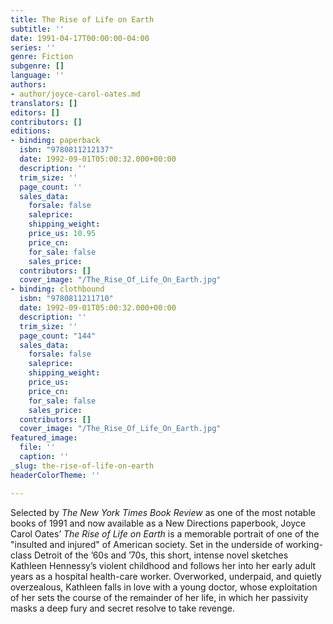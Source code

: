 ```yaml
---
title: The Rise of Life on Earth
subtitle: ''
date: 1991-04-17T00:00:00-04:00
series: ''
genre: Fiction
subgenre: []
language: ''
authors:
- author/joyce-carol-oates.md
translators: []
editors: []
contributors: []
editions:
- binding: paperback
  isbn: "9780811212137"
  date: 1992-09-01T05:00:32.000+00:00
  description: ''
  trim_size: ''
  page_count: ''
  sales_data:
    forsale: false
    saleprice: 
    shipping_weight: 
    price_us: 10.95
    price_cn: 
    for_sale: false
    sales_price: 
  contributors: []
  cover_image: "/The_Rise_Of_Life_On_Earth.jpg"
- binding: clothbound
  isbn: "9780811211710"
  date: 1992-09-01T05:00:32.000+00:00
  description: ''
  trim_size: ''
  page_count: "144"
  sales_data:
    forsale: false
    saleprice: 
    shipping_weight: 
    price_us: 
    price_cn: 
    for_sale: false
    sales_price: 
  contributors: []
  cover_image: "/The_Rise_Of_Life_On_Earth.jpg"
featured_image:
  file: ''
  caption: ''
_slug: the-rise-of-life-on-earth
headerColorTheme: ''

---
```

Selected by _The New York Times Book Review_ as one of the most notable books of 1991 and now available as a New Directions paperbook, Joyce Carol Oates’ _The Rise of Life on Earth_ is a memorable portrait of one of the "insulted and injured" of American society. Set in the underside of working-class Detroit of the ’60s and ’70s, this short, intense novel sketches Kathleen Hennessy’s violent childhood and follows her into her early adult years as a hospital health-care worker. Overworked, underpaid, and quietly overzealous, Kathleen falls in love with a young doctor, whose exploitation of her sets the course of the remainder of her life, in which her passivity masks a deep fury and secret resolve to take revenge.